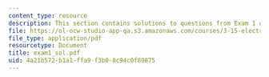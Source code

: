 ```yaml
---
content_type: resource
description: This section contains solutions to questions from Exam 1 of the course.
file: https://ol-ocw-studio-app-qa.s3.amazonaws.com/courses/3-15-electrical-optical-magnetic-materials-and-devices-fall-2006/4a21b572b1a1ffa9f3b08c94c0f89875_exam1_sol.pdf
file_type: application/pdf
resourcetype: Document
title: exam1_sol.pdf
uid: 4a21b572-b1a1-ffa9-f3b0-8c94c0f89875
---
```

